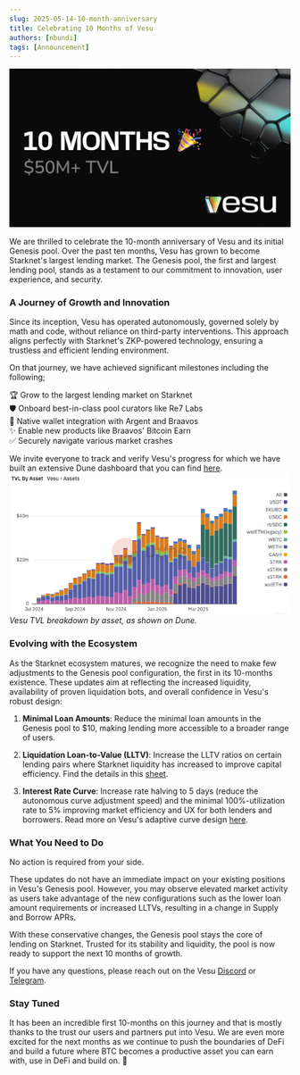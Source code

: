 ```yaml
---
slug: 2025-05-14-10-month-anniversary
title: Celebrating 10 Months of Vesu
authors: [nbundi]
tags: [Announcement]
---
```


![Vesu 10-Month Anniversary](10months.png)


We are thrilled to celebrate the 10-month anniversary of Vesu and its initial Genesis pool. Over the past ten months, Vesu has grown to become Starknet's largest lending market. The Genesis pool, the first and largest lending pool, stands as a testament to our commitment to innovation, user experience, and security.

### A Journey of Growth and Innovation

Since its inception, Vesu has operated autonomously, governed solely by math and code, without reliance on third-party interventions. This approach aligns perfectly with Starknet's ZKP-powered technology, ensuring a trustless and efficient lending environment.

On that journey, we have achieved significant milestones including the following;

🏆 Grow to the largest lending market on Starknet  
🛡️ Onboard best-in-class pool curators like Re7 Labs  
👛 Native wallet integration with Argent and Braavos  
✨ Enable new products like Braavos' Bitcoin Earn  
✅ Securely navigate various market crashes 

We invite everyone to track and verify Vesu's progress for which we have built an extensive Dune dashboard that you can find [here](https://dune.com/vesu/vesu).
![TVL by assets](Vesu-tvl-by-asset.png)
*Vesu TVL breakdown by asset, as shown on Dune.*

### Evolving with the Ecosystem

As the Starknet ecosystem matures, we recognize the need to make few adjustments to the Genesis pool configuration, the first in its 10-months existence. These updates aim at reflecting the increased liquidity, availability of proven liquidation bots, and overall confidence in Vesu's robust design:

1. **Minimal Loan Amounts**: Reduce the minimal loan amounts in the Genesis pool to $10, making lending more accessible to a broader range of users.

2. **Liquidation Loan-to-Value (LLTV)**: Increase the LLTV ratios on certain lending pairs where Starknet liquidity has increased to improve capital efficiency. Find the details in this [sheet](https://docs.google.com/spreadsheets/d/1C9FzJscdDvfEa1Vf1Yzqp_NHswezpQFTBJE5S52DmOc/edit?gid=1410152640#gid=1410152640).

3. **Interest Rate Curve**: Increase rate halving to 5 days (reduce the autonomous curve adjustment speed) and the minimal 100%-utilization rate to 5% improving market efficiency and UX for both lenders and borrowers. Read more on Vesu's adaptive curve design [here](https://docs.vesu.xyz/blog/2024-04-03-vesu-lending-hooks#adaptive-interest-rates).

### What You Need to Do

No action is required from your side.

These updates do not have an immediate impact on your existing positions in Vesu's Genesis pool. However, you may observe elevated market activity as users take advantage of the new configurations such as the lower loan amount requirements or increased LLTVs, resulting in a change in Supply and Borrow APRs.

With these conservative changes, the Genesis pool stays the core of lending on Starknet. Trusted for its stability and liquidity, the pool is now ready to support the next 10 months of growth.

If you have any questions, please reach out on the Vesu [Discord](https://discord.gg/G9Gxgujj8T) or [Telegram](https://t.me/VesuChat).

### Stay Tuned

It has been an incredible first 10-months on this journey and that is mostly thanks to the trust our users and partners put into Vesu. We are even more excited for the next months as we continue to push the boundaries of DeFi and build a future where BTC becomes a productive asset you can earn with, use in DeFi and build on. 🧡
